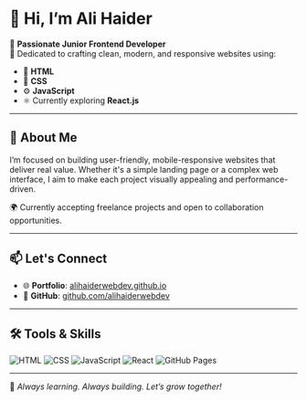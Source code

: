 # 👋 Hi, I’m Ali Haider

🚀 **Passionate Junior Frontend Developer**  
🎯 Dedicated to crafting clean, modern, and responsive websites using:

- 🧩 **HTML**
- 🎨 **CSS**
- ⚙️ **JavaScript**
- ⚛️ Currently exploring **React.js**

---

## 💼 About Me

I’m focused on building user-friendly, mobile-responsive websites that deliver real value. Whether it's a simple landing page or a complex web interface, I aim to make each project visually appealing and performance-driven.

🌍 Currently accepting freelance projects and open to collaboration opportunities.

---

## 📫 Let's Connect

- 🌐 **Portfolio**: [alihaiderwebdev.github.io](https://alihaiderwebdev.github.io)   
- 🐙 **GitHub**: [github.com/alihaiderwebdev](https://github.com/alihaiderwebdev)

---

## 🛠️ Tools & Skills

![HTML](https://img.shields.io/badge/-HTML5-E34F26?logo=html5&logoColor=white&style=flat-square)
![CSS](https://img.shields.io/badge/-CSS3-1572B6?logo=css3&logoColor=white&style=flat-square)
![JavaScript](https://img.shields.io/badge/-JavaScript-F7DF1E?logo=javascript&logoColor=black&style=flat-square)
![React](https://img.shields.io/badge/-React.js-61DAFB?logo=react&logoColor=black&style=flat-square)
![GitHub Pages](https://img.shields.io/badge/-GitHub_Pages-121013?logo=github&logoColor=white&style=flat-square)

---

📌 *Always learning. Always building. Let’s grow together!*

